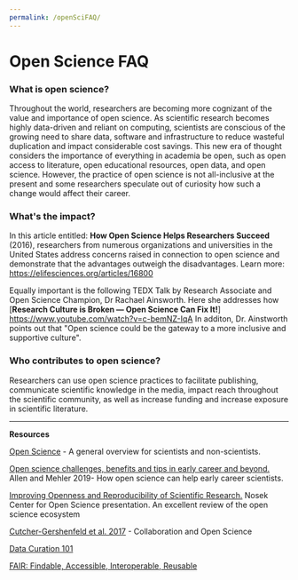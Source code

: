 ```yaml
---
permalink: /openSciFAQ/
---
```


# Open Science FAQ



### What is open science?

Throughout the world, researchers are becoming more cognizant of the value and importance of open science. As scientific research becomes highly data-driven and reliant on computing, scientists are conscious of the growing need to share data, software and infrastructure to reduce wasteful duplication and impact considerable cost savings. This new era of thought considers the importance of everything in academia be open, such as open access to literature, open educational resources, open data, and open science. However, the practice of open science is not all-inclusive at the present and some researchers speculate out of curiosity how such a change would affect their career.

### What's the impact?

In this article entitled: **How Open Science Helps Researchers Succeed** (2016), researchers from numerous organizations and universities in the United States address concerns raised in connection to open science and demonstrate that the advantages outweigh the disadvantages. 
Learn more: https://elifesciences.org/articles/16800

Equally important is the following TEDX Talk by Research Associate and Open Science Champion, Dr Rachael Ainsworth. Here she addresses how [**Research Culture is Broken — Open Science Can Fix It!**] https://www.youtube.com/watch?v=c-bemNZ-IqA In additon, Dr. Ainstworth points out that "Open science could be the gateway to a more inclusive and supportive culture". 

### Who contributes to open science?

Researchers can use open science practices to facilitate publishing, communicate scientific knowledge in the media, impact reach throughout the scientific community, as well as increase funding and increase exposure in scientific literature. 

---

**Resources**

[Open Science](https://theconversation.com/research-transparency-5-questions-about-open-science-answered-76851) - A general overview for scientists and non-scientists.

[Open science challenges, benefits and tips in early career and beyond.](https://journals.plos.org/plosbiology/article?id=10.1371/journal.pbio.3000246) Allen and Mehler 2019- How open science can help early career scientists.

[Improving Openness and Reproducibility of Scientific Research.](https://www.nsf.gov/attachments/132722/public/EHR_ACslides3.pdf)  Nosek Center for Open Science presentation. An excellent review of the open science ecosystem

[Cutcher-Gershenfeld et al. 2017](https://www.nature.com/news/five-ways-consortia-can-catalyse-open-science-1.21706) - Collaboration and Open Science

[Data Curation 101](https://www.dataversity.net/data-curation-101/#)

[FAIR: Findable, Accessible, Interoperable, Reusable](https://www.force11.org/group/fairgroup/fairprinciples)

